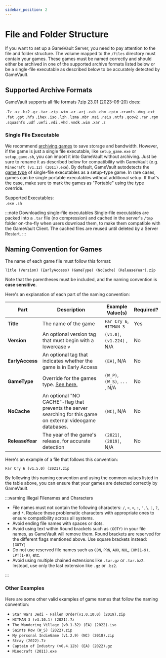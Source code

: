 ```yaml
---
sidebar_position: 2
---
```


# File and Folder Structure

If you want to set up a GameVault Server, you need to pay attention to the file and folder structure.
The volume mapped to the `/files` directory must contain your games. These games must be named correctly and should either be archived in one of the supported archive formats listed below or be a single-file executable as described below to be accurately detected by GameVault.

## Supported Archive Formats

GameVault supports all file formats 7zip 23.01 (2023-06-20) does:

`.7z` `.xz` `.bz2` `.gz` `.tar` `.zip` `.wim` `.ar` `.arj` `.cab` `.chm` `.cpio` `.cramfs` `.dmg` `.ext` `.fat` `.gpt` `.hfs` `.ihex` `.iso` `.lzh` `.lzma` `.mbr` `.msi` `.nsis` `.ntfs` `.qcow2` `.rar` `.rpm` `.squashfs` `.udf` `.uefi` `.vdi` `.vhd` `.vmdk` `.wim` `.xar` `.z`

### Single File Executable

We recommend [archiving games](#supported-archive-formats) to save storage and bandwidth. However, if the game is just a single file executable, like `setup_game.exe` or `setup_game.sh`, you can import it into GameVault without archiving. Just be sure to rename it as described below for compatibility with GameVault (e.g. `Minecraft (v1.12) (2011).exe`). By default, GameVault autodetects the [game type](game-types.md) of single-file executables as a setup-type game. In rare cases, games can be single portable executables without additional setup. If that's the case, make sure to mark the games as "Portable" using the type override.

Supported Executables:  
`.exe` `.sh`

:::note Downloading single-file executables
Single-file executables are packed into a `.tar` file (no compression) and cached in the server's `/tmp` folder on-the-fly when users download them, to make them compatible with the GameVault Client. The cached files are reused until deleted by a Server Restart.
:::

## Naming Convention for Games

The name of each game file must follow this format:

`Title (Version) (EarlyAccess) (GameType) (NoCache) (ReleaseYear).zip`

Note that the parentheses must be included, and the naming convention is **case sensitive**.

Here's an explanation of each part of the naming convention:

| Part            | Description                                                                                                   | Example Value(s)              | Required? |
| --------------- | ------------------------------------------------------------------------------------------------------------- | ----------------------------- | --------- |
| **Title**       | The name of the game                                                                                          | `Far Cry 6`, `HITMAN 3`       | Yes       |
| **Version**     | An optional version tag that must begin with a lowercase `v`                                                  | `(v1.0)`, `(v1.224)` , N/A    | No        |
| **EarlyAccess** | An optional tag that indicates whether the game is in Early Access                                            | `(EA)`, N/A                   | No        |
| **GameType**    | Override for the games type. [See here.](game-types.md)                                                       | `(W_P)`, `(W_S)`, `...` , N/A | No        |
| **NoCache**     | An optional "NO CACHE"-flag that prevents the server searching for this game on external videogame databases. | `(NC)`, N/A                   | No        |
| **ReleaseYear** | The year of the game's release, for accurate detection                                                        | `(2021)`, `(2019)`, N/A       | No        |

Here's an example of a file that follows this convention:

`Far Cry 6 (v1.5.0) (2021).zip`

By following this naming convention and using the common values listed in the table above, you can ensure that your games are detected correctly by GameVault.

:::warning Illegal Filenames and Characters

- File names must not contain the following characters: `/`, `<`, `>`, `:`, `"`, `\`, `|`, `?`, and `*`. Replace these problematic characters with appropriate ones to ensure compatibility across all systems.
- Avoid ending file names with spaces or dots.
- Avoid using text within Round brackets such as `(GOTY)` in your file names, as GameVault will remove them. Round brackets are reserved for the different flags mentioned above. Use square brackets instead: `[GOTY]`
- Do not use reserved file names such as `CON`, `PRN`, `AUX`, `NUL`, `COM(1-9)`, `LPT(1-9)`, etc.
- Avoid using multiple chained extensions like `.tar.gz` or `.tar.bz2`. Instead, use only the last extension like `.gz` or `.bz2`.

:::

### Other Examples

Here are some other valid examples of game names that follow the naming convention:

- `Star Wars Jedi - Fallen Order(v1.0.10.0) (2019).zip`
- `HITMAN 3 (v3.10.1) (2021).7z`
- `The Wandering Village (v0.1.32) (EA) (2022).iso`
- `Saints Row (W_S) (2022).zip`
- `My personal IndieGame (v1.2.9) (NC) (2018).zip`
- `Stray (2022).7z`
- `Captain of Industry (v0.4.12b) (EA) (2022).gz`
- `Minecraft (2011).exe`
